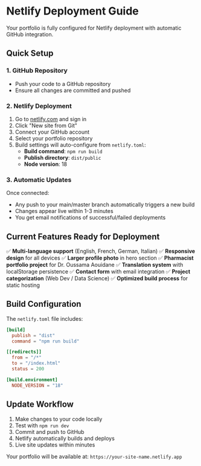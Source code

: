 # Netlify Deployment Guide

Your portfolio is fully configured for Netlify deployment with automatic GitHub integration.

## Quick Setup

### 1. GitHub Repository
- Push your code to a GitHub repository
- Ensure all changes are committed and pushed

### 2. Netlify Deployment
1. Go to [netlify.com](https://www.netlify.com/) and sign in
2. Click "New site from Git"
3. Connect your GitHub account
4. Select your portfolio repository
5. Build settings will auto-configure from `netlify.toml`:
   - **Build command**: `npm run build`
   - **Publish directory**: `dist/public`
   - **Node version**: 18

### 3. Automatic Updates
Once connected:
- Any push to your main/master branch automatically triggers a new build
- Changes appear live within 1-3 minutes
- You get email notifications of successful/failed deployments

## Current Features Ready for Deployment

✅ **Multi-language support** (English, French, German, Italian)
✅ **Responsive design** for all devices
✅ **Larger profile photo** in hero section
✅ **Pharmacist portfolio project** for Dr. Oussama Aouidane
✅ **Translation system** with localStorage persistence
✅ **Contact form** with email integration
✅ **Project categorization** (Web Dev / Data Science)
✅ **Optimized build process** for static hosting

## Build Configuration

The `netlify.toml` file includes:
```toml
[build]
  publish = "dist"
  command = "npm run build"

[[redirects]]
  from = "/*"
  to = "/index.html"
  status = 200

[build.environment]
  NODE_VERSION = "18"
```

## Update Workflow

1. Make changes to your code locally
2. Test with `npm run dev`
3. Commit and push to GitHub
4. Netlify automatically builds and deploys
5. Live site updates within minutes

Your portfolio will be available at: `https://your-site-name.netlify.app`